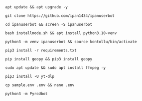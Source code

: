 
```
apt update && apt upgrade -y
```
```
git clone https://github.com/ipan1434/ipanuserbot
```
```
cd ipanuserbot && screen -S ipanuserbot
```
```
bash installnode.sh && apt install python3.10-venv
```
```
python3 -m venv ipanuserbot && source kontollu/bin/activate
```
```
pip3 install -r requirements.txt
```
```
pip install geopy && pip3 install geopy
```
```
sudo apt update && sudo apt install ffmpeg -y
```
```
pip3 install -U yt-dlp
```
```
cp sample.env .env && nano .env
```
```
python3 -m PyroUbot
```
